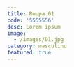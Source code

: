 ```yaml
---
title: Roupa 01
code: '5555556'
desc: Lorem ipsum
image:
  - /images/01.jpg
category: masculino
featured: true
---
```

